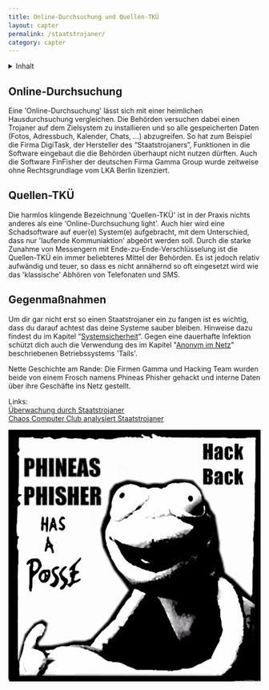 ```yaml
---
title: Online-Durchsuchung und Quellen-TKÜ
layout: capter
permalink: /staatstrojaner/
category: capter
---
```

<details markdown="block">
  <summary>
    Inhalt
  </summary>
* TOC
{:toc}
</details>

## Online-Durchsuchung

Eine 'Online-Durchsuchung' lässt sich mit einer heimlichen Hausdurchsuchung vergleichen. Die Behörden versuchen dabei einen Trojaner auf dem Zielsystem zu installieren und so alle gespeicherten Daten (Fotos, Adressbuch, Kalender, Chats, ...) abzugreifen. So hat zum Beispiel die Firma DigiTask, der Hersteller des “Staatstrojaners”, Funktionen in die Software eingebaut die die Behörden überhaupt nicht nutzen dürften. Auch die Software FinFisher der deutschen Firma Gamma Group wurde zeitweise ohne Rechtsgrundlage vom LKA Berlin lizenziert.

## Quellen-TKÜ

Die harmlos klingende Bezeichnung 'Quellen-TKÜ' ist in der Praxis nichts anderes als eine 'Online-Durchsuchung light'. Auch hier wird eine Schadsoftware auf euer(e) System(e) aufgebracht, mit dem Unterschied, dass nur 'laufende Kommuniaktion' abgeört werden soll. Durch die starke Zunahme von Messengern mit Ende-zu-Ende-Verschlüsselung ist die Quellen-TKÜ ein immer beliebteres Mittel der Behörden. Es ist jedoch relativ aufwändig und teuer, so dass es nicht annähernd so oft eingesetzt wird wie das 'klassische' Abhören von Telefonaten und SMS.

## Gegenmaßnahmen

Um dir gar nicht erst so einen Staatstrojaner ein zu fangen ist es wichtig, dass du darauf achtest das deine Systeme sauber bleiben. Hinweise dazu findest du im Kapitel “[Systemsicherheit](/systemsicherheit/)“. Gegen eine dauerhafte Infektion schützt dich auch die Verwendung des im Kapitel "[Anonym im Netz](/anonym-im-netz/)" beschriebenen Betriebssystems 'Tails'.

Nette Geschichte am Rande: Die Firmen Gamma und Hacking Team wurden beide von einem Frosch namens Phineas Phisher gehackt und interne Daten über ihre Geschäfte ins Netz gestellt.

Links:<br>
[Überwachung durch Staatstrojaner](https://youtu.be/8REBKuFGfk8)<br>
[Chaos Computer Club analysiert Staatstrojaner](https://www.ccc.de/de/updates/2011/staatstrojaner)

![](../assets/posts/phineas.jpg)
